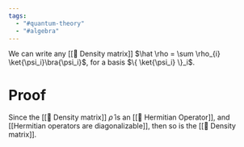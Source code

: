 ```yaml
---
tags:
  - "#quantum-theory"
  - "#algebra"
---
```

We can write any [[📘 Density matrix]] $\hat \rho = \sum \rho_{i} \ket{\psi_i}\bra{\psi_i}$, for a basis $\{ \ket{\psi_i} \}_i$. 

# Proof
Since the [[📘 Density matrix]] $\hat \rho$ is an [[📘 Hermitian Operator]], and [[Hermitian operators are diagonalizable]], then so is the [[📘 Density matrix]].